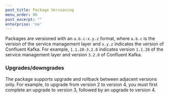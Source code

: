 ```yaml
---
post_title: Package Versioning
menu_order: 80
post_excerpt: ""
enterprise: 'no'
---
```


Packages are versioned with an `a.b.c-x.y.z` format, where `a.b.c` is the version of the service management layer and `x.y.z` indicates the version of Confluent Kafka. For example, `1.1.20-3.2.0` indicates version `1.1.20` of the service management layer and version `3.2.0` of Confluent Kafka.

### Upgrades/downgrades

The package supports upgrade and rollback between adjacent versions only. For example, to upgrade from version 2 to version 4, you must first complete an upgrade to version 3, followed by an upgrade to version 4.
